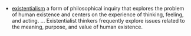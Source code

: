 - [existentialism]() a form of philosophical inquiry that explores the problem of human existence and centers on the experience of thinking, feeling, and acting. ... Existentialist thinkers frequently explore issues related to the meaning, purpose, and value of human existence.


